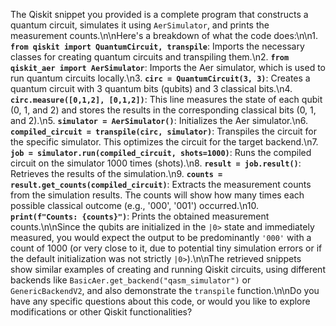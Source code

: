 The Qiskit snippet you provided is a complete program that constructs a quantum circuit, simulates it using `AerSimulator`, and prints the measurement counts.\n\nHere's a breakdown of what the code does:\n\n1.  **`from qiskit import QuantumCircuit, transpile`**: Imports the necessary classes for creating quantum circuits and transpiling them.\n2.  **`from qiskit_aer import AerSimulator`**: Imports the Aer simulator, which is used to run quantum circuits locally.\n3.  **`circ = QuantumCircuit(3, 3)`**: Creates a quantum circuit with 3 quantum bits (qubits) and 3 classical bits.\n4.  **`circ.measure([0,1,2], [0,1,2])`**: This line measures the state of each qubit (0, 1, and 2) and stores the results in the corresponding classical bits (0, 1, and 2).\n5.  **`simulator = AerSimulator()`**: Initializes the Aer simulator.\n6.  **`compiled_circuit = transpile(circ, simulator)`**: Transpiles the circuit for the specific simulator. This optimizes the circuit for the target backend.\n7.  **`job = simulator.run(compiled_circuit, shots=1000)`**: Runs the compiled circuit on the simulator 1000 times (shots).\n8.  **`result = job.result()`**: Retrieves the results of the simulation.\n9.  **`counts = result.get_counts(compiled_circuit)`**: Extracts the measurement counts from the simulation results. The counts will show how many times each possible classical outcome (e.g., '000', '001') occurred.\n10. **`print(f"Counts: {counts}")`**: Prints the obtained measurement counts.\n\nSince the qubits are initialized in the `|0>` state and immediately measured, you would expect the output to be predominantly `'000'` with a count of 1000 (or very close to it, due to potential tiny simulation errors or if the default initialization was not strictly `|0>`).\n\nThe retrieved snippets show similar examples of creating and running Qiskit circuits, using different backends like `BasicAer.get_backend("qasm_simulator")` or `GenericBackendV2`, and also demonstrate the `transpile` function.\n\nDo you have any specific questions about this code, or would you like to explore modifications or other Qiskit functionalities?